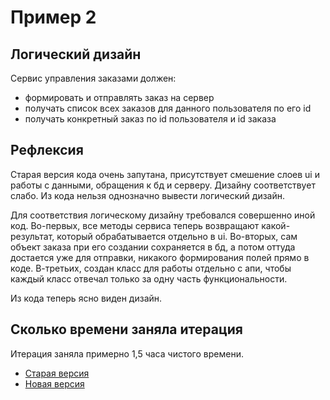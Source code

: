 # Пример 2

## Логический дизайн

Сервис управления заказами должен:

- формировать и отправлять заказ на сервер
- получать список всех заказов для данного пользователя по его id
- получать конкретный заказ по id пользователя и id заказа

## Рефлексия

Старая версия кода очень запутана, присутствует смешение слоев ui и работы с данными, обращения к бд и серверу.
Дизайну соответствует слабо.
Из кода нельзя однозначно вывести логический дизайн.

Для соответствия логическому дизайну требовался совершенно иной код.
Во-первых, все методы сервиса теперь возвращают какой-результат, который обрабатывается отдельно
в ui.
Во-вторых, сам объект заказа при его создании сохраняется в бд, а потом оттуда достается уже
для отправки, никакого формирования полей прямо в коде.
В-третьих, создан класс для работы отдельно с апи, чтобы каждый класс отвечал только за одну
часть функциональности.

Из кода теперь ясно виден дизайн.

## Сколько времени заняла итерация

Итерация заняла примерно 1,5 часа чистого времени.

- [Старая версия](Старая_версия.md)
- [Новая версия](Новая_версия.md)